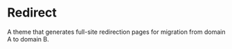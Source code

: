# Redirect

A theme that generates full-site redirection pages for migration from domain A to domain B.
